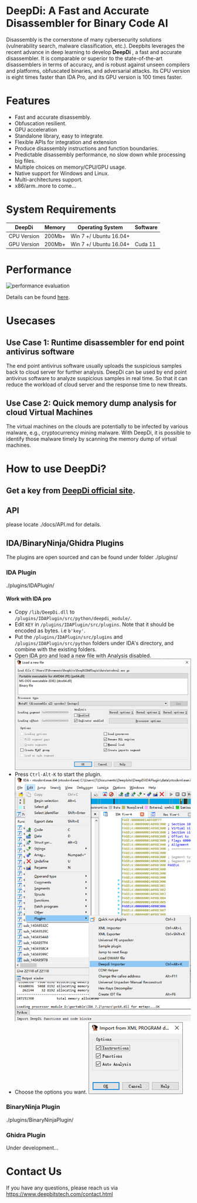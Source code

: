 # DeepDi: A Fast and Accurate Disassembler for Binary Code AI

Disassembly is the cornerstone of many cybersecurity solutions (vulnerability search, malware classification, etc.). Deepbits leverages the recent advance in deep learning to develop **DeepDi** , a fast and accurate disassembler. It is comparable or superior to the state-of-the-art disassemblers in terms of accuracy, and is robust against unseen compilers and platforms, obfuscated binaries, and adversarial attacks. Its CPU version is eight times faster than IDA Pro, and its GPU version is 100 times faster.

# Features

* Fast and accurate disassembly.
* Obfuscation resilient.
* GPU acceleration
* Standalone library, easy to integrate.
* Flexible APIs for integration and extension
* Produce disassembly instructions and function boundaries.
* Predictable disassembly performance, no slow down while processing big files.
* Multiple choices on memory/CPU/GPU usage.
* Native support for Windows and Linux.
* Multi-architectures support.
* x86/arm..more to come...

# System Requirements


| DeepDi | Memory | Operating System | Software |
| --- | --- | --- | --- |
| CPU Version | 200Mb+ | Win 7 +/ Ubuntu 16.04+ | |
| GPU Version | 200Mb+ |Win 7 +/ Ubuntu 16.04+ | Cuda 11 |

# Performance



![performance evaluation](https://www.deepbitstech.com/assets/img/performance.png)



Details can be found [here](https://blog.deepbitstech.com/2020/06/deepdisassembly-blazing-fast-and.html).


# Usecases
## Use Case 1: Runtime disassembler for end point antivirus software

The end point antivirus software usually uploads the suspicious samples back to cloud server for further analysis. DeepDi can be used by end point antivirus software to analyze suspicious samples in real time. So that it can reduce the workload of cloud server and the response time to new threats.

## Use Case 2: Quick memory dump analysis for cloud Virtual Machines

The virtual machines on the clouds are potentially to be infected by various malware, e.g., cryptocurrency mining malware. With DeepDi, it is possible to identify those malware timely by scanning the memory dump of virtual machines.

# How to use DeepDi?

## Get a key from [DeepDi official site](https://www.deepbitstech.com/deepdi.html ).


## API 

please locate ./docs/API.md for details.

## IDA/BinaryNinja/Ghidra Plugins

The plugins are open sourced and can be found under folder ./plugins/

### IDA Plugin

./plugins/IDAPlugin/

#### Work with IDA pro

* Copy `/lib/DeepDi.dll` to `/plugins/IDAPlugin/src/python/deepdi_module/`.
* Edit `KEY` in `/plugins/IDAPlugin/src/plugins`. Note that it should be encoded as bytes. i.e `b'key'`.
* Put the `/plugins/IDAPlugin/src/plugins` and `/plugins/IDAPlugin/src/python` folders under IDA's directory, and combine with the existing folders.
* Open IDA pro and load a new file with Analysis disabled. ![ida_load](./examples/img/ida1.png )
* Press `Ctrl-Alt-K` to start the plugin.  ![ida_start_plugin](./examples/img/ida2.png )
* Choose the options you want. ![ida_options](./examples/img/ida3.png )


### BinaryNinja Plugin

./plugins/BinaryNinjaPlugin/

### Ghidra Plugin

Under development...

# Contact Us

If you have any questions, please reach us via https://www.deepbitstech.com/contact.html
